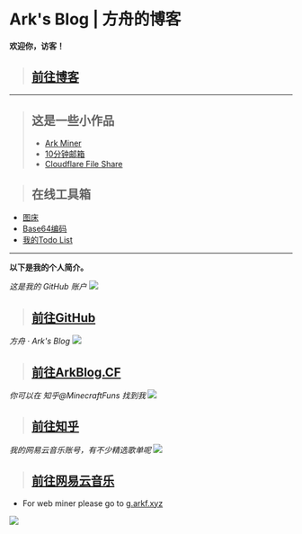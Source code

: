 # Ark's Blog | 方舟的博客

**欢迎你，访客！**

> ## [前往博客](/blog/#src=www.arkf.xyz)

-----------------------------

> ## 这是一些小作品
> * [Ark Miner](/link/KqhP.html)
> * [10分钟邮箱](/link/W4nz.html)
> * [Cloudflare File Share](/link/SHrL.html)

> ## 在线工具箱
* [图床](/epic/#src=www.arkf.xyz)
* [Base64编码](/base64/#src=www.arkf.xyz)
* [我的Todo List](/blog/todo/#src=www.arkf.xyz)

-----------------------------

**以下是我的个人简介。**

*这是我的 GitHub 账户*
[![](https://ww2.sinaimg.cn/large/005BYqpgly1g01dh1xi0cj30vp0kzjzm.jpg)](/link/wlqe.html)

> ## [前往GitHub](/link/wlqe)

*方舟 · Ark's Blog*
[![](https://ww2.sinaimg.cn/large/005BYqpgly1g01dhwhi0rj31c00ltx2w.jpg)](/link/yXxR.html)

> ## [前往ArkBlog.CF](/link/yXxR.html)

*你可以在 知乎@MinecraftFuns 找到我*
[![](https://ww2.sinaimg.cn/large/005BYqpgly1g01didpnl0j30vv0lo7gk.jpg)](/link/zU9A.html)

> ## [前往知乎](/link/zU9A.html)

*我的网易云音乐账号，有不少精选歌单呢*
[![](https://ww2.sinaimg.cn/large/005BYqpgly1g01diuv3jcj30rw0kadk3.jpg)](/link/aXJZ.html)

> ## [前往网易云音乐](/link/aXJZ.html)

* For web miner please go to [g.arkf.xyz](/link/2mdH.html)

![](https://ww2.sinaimg.cn/large/005BYqpgly1g01dwo3j72j308c01o080.jpg)

<script async src="//pagead2.googlesyndication.com/pagead/js/adsbygoogle.js"></script> <script> (adsbygoogle = window.adsbygoogle || []).push({ google_ad_client: "ca-pub-4161171709893056", enable_page_level_ads: true }); </script>
<!-- Global site tag (gtag.js) - Google Analytics -->
<script async src="https://www.googletagmanager.com/gtag/js?id=UA-116309064-2"></script>
<script>
  window.dataLayer = window.dataLayer || [];
  function gtag(){dataLayer.push(arguments);}
  gtag('js', new Date());
  gtag('config', 'UA-116309064-2');
</script>
